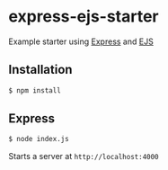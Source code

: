 # express-ejs-starter

Example starter using [Express](https://expressjs.com/) and [EJS](http://ejs.co/)

## Installation

```sh
$ npm install
```

## Express

```sh
$ node index.js
```

Starts a server at `http://localhost:4000`
